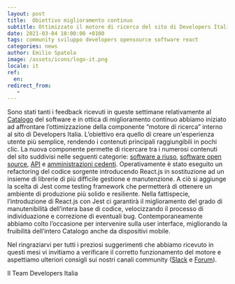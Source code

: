 ```yaml
---
layout: post
title:  Obiettivo miglioramento continuo
subtitle: Ottimizzato il motore di ricerca del sito di Developers Italia e del Catalogo del software della PA
date: 2021-03-04 10:00:00 +0100
tags: community sviluppo developers opensource software react
categories: news
author: Emilio Spatola
image: /assets/icons/logo-it.png
locale: it
ref:
  en:
redirect_from:
   -
---
```


Sono stati tanti i feedback ricevuti in queste settimane relativamente al
[Catalogo](https://developers.italia.it/it/software) del software e in ottica
di miglioramento continuo abbiamo iniziato ad affrontare l’ottimizzazione della
componente “motore di ricerca” interno al sito di Developers Italia.
L’obiettivo era quello di creare un'esperienza utente più semplice, rendendo
i contenuti principali raggiungibili in pochi clic.
La nuova componente permette di ricercare tra i numerosi contenuti del sito
suddivisi nelle seguenti categorie: [software
a riuso](https://developers.italia.it/it/search?type=software_reuse), [software
open source](https://developers.italia.it/it/search?type=software_open),
[API](https://developers.italia.it/it/api) e [amministrazioni
cedenti](https://developers.italia.it/it/pa). Operativamente è stato eseguito
un refactoring del codice sorgente introducendo React.js in sostituzione ad un
insieme di librerie di più difficile gestione e manutenzione. A ciò si aggiunge
la scelta di Jest come testing framework che permetterà di ottenere un ambiente
di produzione più solido e resiliente. Nella fattispecie, l’introduzione di
React.js con Jest ci garantirà il miglioramento del grado di manutenibilità
dell’intera base di codice, velocizzando il processo di individuazione
e correzione di eventuali bug.
Contemporaneamente abbiamo colto l’occasione per intervenire sulla user
interface, migliorando la fruibilità dell’intero Catalogo anche da dispositivi
mobile.

Nel ringraziarvi per tutti i preziosi suggerimenti che abbiamo ricevuto in
questi mesi vi invitiamo a verificare il corretto funzionamento del motore
e aspettiamo ulteriori consigli sui nostri canali community
([Slack](https://app.slack.com/client/T6C27AXE0/CJRSS5S9W)
e [Forum](https://forum.italia.it/c/software-open-source-per-la-pa/catalogo-foss/66)).

Il Team Developers Italia
